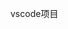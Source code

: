 <!--
 * @Description: 
 * @Author: 小熊熊
 * @Date: 2021-09-22 21:03:34
 * @LastEditors: 小熊熊
 * @LastEditTime: 2021-09-22 21:03:56
-->
vscode项目